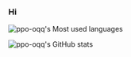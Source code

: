 ### Hi 

![ppo-oqq's Most used languages](https://github-readme-stats.vercel.app/api/top-langs/?username=ppo-oqq&layout=compact&hide_border=true&langs_count=10)

![ppo-oqq's GitHub stats](https://github-readme-stats.vercel.app/api?username=ppo-oqq&show_icons=true&theme=transparent)
